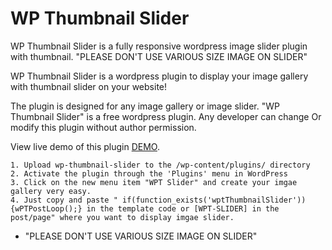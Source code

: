 WP Thumbnail Slider
===================

WP Thumbnail Slider is a fully responsive wordpress image slider plugin with thumbnail. "PLEASE DON'T USE VARIOUS SIZE IMAGE ON SLIDER" 

WP Thumbnail Slider is a wordpress plugin to display your image gallery with thumbnail slider on your website!

The plugin is designed for any image gallery or image slider. "WP Thumbnail Slider" is a free wordpress plugin. Any developer can change Or modify this plugin without author permission.

View live demo of this plugin [DEMO](http://www.e2soft.com/blog/wp-thumbnail-slider/).


    1. Upload wp-thumbnail-slider to the /wp-content/plugins/ directory
    2. Activate the plugin through the 'Plugins' menu in WordPress
    3. Click on the new menu item "WPT Slider" and create your imgae gallery very easy.
    4. Just copy and paste " if(function_exists('wptThumbnailSlider')){wPTPostLoop();} in the template code or [WPT-SLIDER] in the post/page" where you want to display imgae slider.
    


* "PLEASE DON'T USE VARIOUS SIZE IMAGE ON SLIDER"
